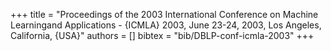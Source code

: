 +++
title =  "Proceedings of the 2003 International Conference on Machine Learningand Applications - {ICMLA} 2003, June 23-24, 2003, Los Angeles, California, {USA}"
authors = []
bibtex = "bib/DBLP-conf-icmla-2003"
+++
